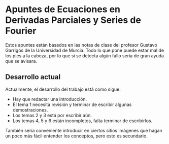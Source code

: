 # Apuntes de Ecuaciones en Derivadas Parciales y Series de Fourier
Estos apuntes están basados en las notas de clase del profesor Gustavo Garrigós de la Universidad de Murcia. Todo lo que pone puede estar mal de los pies a la cabeza, por lo que si se detecta algún fallo sería de gran ayuda que se avisara.

## Desarrollo actual
Actualmente, el desarrollo del trabajo está como sigue:
- Hay que redactar una introducción.
- El tema 1 necesita revisión y terminar de escribir algunas demostraciones.
- Los temas 2 y 3 está por escribir aún.
- Los temas 4, 5 y 6 están incompletos, falta terminar de escribirlos.

También sería conveniente introducir en ciertos sitios imágenes que hagan un poco más fácil entender los conceptos, pero esto es secundario.